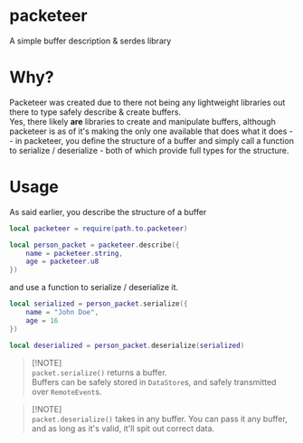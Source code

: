 # packeteer

A simple buffer description & serdes library

# Why?

Packeteer was created due to there not being any lightweight libraries out there to type safely describe & create buffers.\
Yes, there likely **are** libraries to create and manipulate buffers, although packeteer is as of it's making the only one available that does what it does -\
\- in packeteer, you define the structure of a buffer and simply call a function to serialize / deserialize - both of which provide full types for the structure.

# Usage

As said earlier, you describe the structure of a buffer

```lua
local packeteer = require(path.to.packeteer)

local person_packet = packeteer.describe({
    name = packeteer.string,
    age = packeteer.u8
})
```

and use a function to serialize / deserialize it.

```lua
local serialized = person_packet.serialize({
    name = "John Doe",
    age = 16
})
```

```lua
local deserialized = person_packet.deserialize(serialized)
```

> [!NOTE]\
> `packet.serialize()` returns a buffer.\
> Buffers can be safely stored in `DataStore`s, and safely transmitted over `RemoteEvent`s.

> [!NOTE]\
> `packet.deserialize()` takes in any buffer.
> You can pass it any buffer, and as long as it's valid, it'll spit out correct data.
